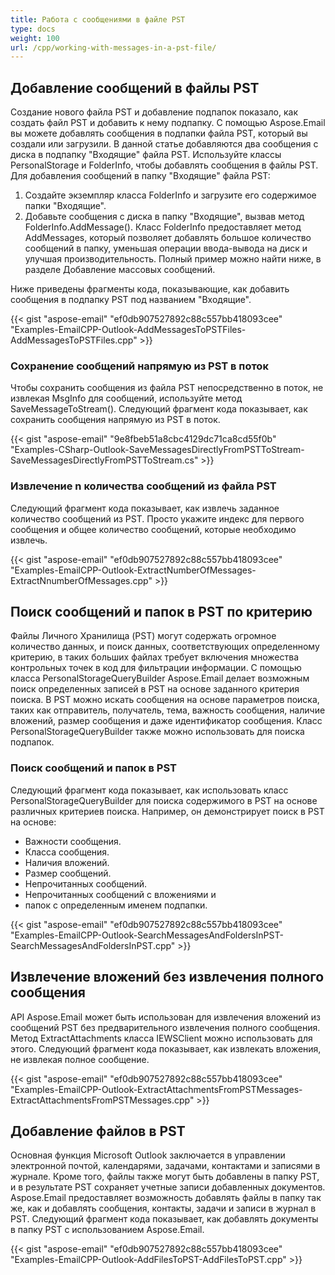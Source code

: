 ```yaml
---
title: Работа с сообщениями в файле PST
type: docs
weight: 100
url: /cpp/working-with-messages-in-a-pst-file/
---
```


## **Добавление сообщений в файлы PST**
Создание нового файла PST и добавление подпапок показало, как создать файл PST и добавить к нему подпапку. С помощью Aspose.Email вы можете добавлять сообщения в подпапки файла PST, который вы создали или загрузили. В данной статье добавляются два сообщения с диска в подпапку "Входящие" файла PST. Используйте классы PersonalStorage и FolderInfo, чтобы добавлять сообщения в файлы PST. Для добавления сообщений в папку "Входящие" файла PST:

1. Создайте экземпляр класса FolderInfo и загрузите его содержимое папки "Входящие".
1. Добавьте сообщения с диска в папку "Входящие", вызвав метод FolderInfo.AddMessage(). Класс FolderInfo предоставляет метод AddMessages, который позволяет добавлять большое количество сообщений в папку, уменьшая операции ввода-вывода на диск и улучшая производительность. Полный пример можно найти ниже, в разделе Добавление массовых сообщений.

Ниже приведены фрагменты кода, показывающие, как добавить сообщения в подпапку PST под названием "Входящие".



{{< gist "aspose-email" "ef0db907527892c88c557bb418093cee" "Examples-EmailCPP-Outlook-AddMessagesToPSTFiles-AddMessagesToPSTFiles.cpp" >}}
### **Сохранение сообщений напрямую из PST в поток**
Чтобы сохранить сообщения из файла PST непосредственно в поток, не извлекая MsgInfo для сообщений, используйте метод SaveMessageToStream(). Следующий фрагмент кода показывает, как сохранить сообщения напрямую из PST в поток.



{{< gist "aspose-email" "9e8fbeb51a8cbc4129dc71ca8cd55f0b" "Examples-CSharp-Outlook-SaveMessagesDirectlyFromPSTToStream-SaveMessagesDirectlyFromPSTToStream.cs" >}}
### **Извлечение n количества сообщений из файла PST**
Следующий фрагмент кода показывает, как извлечь заданное количество сообщений из PST. Просто укажите индекс для первого сообщения и общее количество сообщений, которые необходимо извлечь.



{{< gist "aspose-email" "ef0db907527892c88c557bb418093cee" "Examples-EmailCPP-Outlook-ExtractNumberOfMessages-ExtractNnumberOfMessages.cpp" >}}
## **Поиск сообщений и папок в PST по критерию**
Файлы Личного Хранилища (PST) могут содержать огромное количество данных, и поиск данных, соответствующих определенному критерию, в таких больших файлах требует включения множества контрольных точек в код для фильтрации информации. С помощью класса PersonalStorageQueryBuilder Aspose.Email делает возможным поиск определенных записей в PST на основе заданного критерия поиска. В PST можно искать сообщения на основе параметров поиска, таких как отправитель, получатель, тема, важность сообщения, наличие вложений, размер сообщения и даже идентификатор сообщения. Класс PersonalStorageQueryBuilder также можно использовать для поиска подпапок.
### **Поиск сообщений и папок в PST**
Следующий фрагмент кода показывает, как использовать класс PersonalStorageQueryBuilder для поиска содержимого в PST на основе различных критериев поиска. Например, он демонстрирует поиск в PST на основе:

- Важности сообщения.
- Класса сообщения.
- Наличия вложений.
- Размер сообщений.
- Непрочитанных сообщений.
- Непрочитанных сообщений с вложениями и
- папок с определенным именем подпапки.



{{< gist "aspose-email" "ef0db907527892c88c557bb418093cee" "Examples-EmailCPP-Outlook-SearchMessagesAndFoldersInPST-SearchMessagesAndFoldersInPST.cpp" >}}
## **Извлечение вложений без извлечения полного сообщения**
API Aspose.Email может быть использован для извлечения вложений из сообщений PST без предварительного извлечения полного сообщения. Метод ExtractAttachments класса IEWSClient можно использовать для этого. Следующий фрагмент кода показывает, как извлекать вложения, не извлекая полное сообщение.



{{< gist "aspose-email" "ef0db907527892c88c557bb418093cee" "Examples-EmailCPP-Outlook-ExtractAttachmentsFromPSTMessages-ExtractAttachmentsFromPSTMessages.cpp" >}}
## **Добавление файлов в PST**
Основная функция Microsoft Outlook заключается в управлении электронной почтой, календарями, задачами, контактами и записями в журнале. Кроме того, файлы также могут быть добавлены в папку PST, и в результате PST сохраняет учетные записи добавленных документов. Aspose.Email предоставляет возможность добавлять файлы в папку так же, как и добавлять сообщения, контакты, задачи и записи в журнал в PST. Следующий фрагмент кода показывает, как добавлять документы в папку PST с использованием Aspose.Email.



{{< gist "aspose-email" "ef0db907527892c88c557bb418093cee" "Examples-EmailCPP-Outlook-AddFilesToPST-AddFilesToPST.cpp" >}}